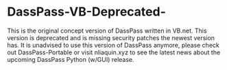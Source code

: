 # DassPass-VB-Deprecated-
This is the original concept version of DassPass written in VB.net. This version is deprecated and is missing security patches the newest version has. It is unadvised to use this version of DassPass anymore, please check out DassPass-Portable or visit nliaquin.xyz to see the latest news about the upcoming DassPass Python (w/GUI) release.
